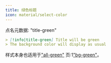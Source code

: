 ```yaml
---
title: 绿色标题
icon: material/select-color
---
```


点名元数据: "title-green"

```md
> [!info|title-green] Title will be green
> The background color will display as usual
```

样式本身也适用于["all-green"](../combined-styling/page-7.md)
页:1["bg-green"](../bg-styling/page-7.md)。


